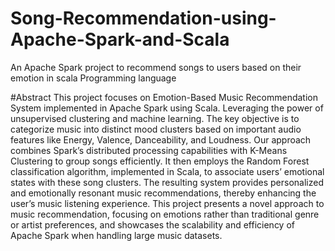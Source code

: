 # Song-Recommendation-using-Apache-Spark-and-Scala
An Apache Spark project to recommend songs to users based on their emotion in scala Programming language

#Abstract
This project focuses on Emotion-Based Music Recommendation System implemented in Apache Spark using Scala. Leveraging the power of unsupervised clustering and machine learning. The key objective is to categorize music into
distinct mood clusters based on important audio features like Energy, Valence, Danceability, and Loudness. Our approach combines Spark’s distributed processing capabilities with K-Means Clustering to group songs efficiently. It then employs the Random Forest classification algorithm, implemented in Scala, to associate users’ emotional states with these song clusters. The resulting system provides personalized and emotionally resonant music recommendations, thereby enhancing the user’s music listening experience. This project presents a novel approach to music recommendation, focusing on emotions rather than traditional genre or artist preferences, and showcases the scalability and efficiency of Apache Spark when handling large music datasets.
